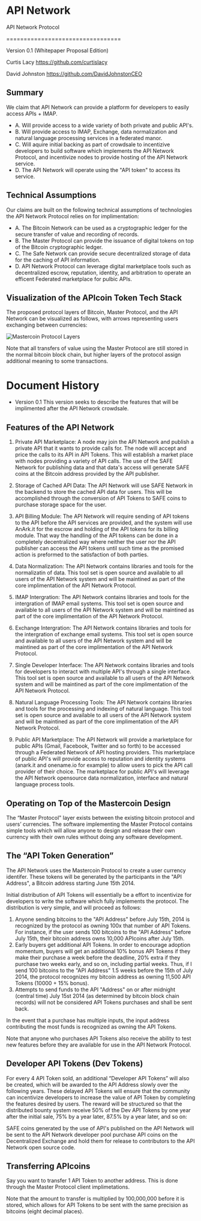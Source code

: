 API Network
==========

API Network Protocol

=================================

Version 0.1 (Whitepaper Proposal Edition)

Curtis Lacy https://github.com/curtislacy

David Johnston https://github.com/DavidJohnstonCEO

## Summary

We claim that API Network can provide a platform for developers to easily access APIs + IMAP.

* A. Will provide access to a wide variety of both private and public API's.
* B. Will provide access to IMAP, Exchange, data normalization and natural language processing services in a federated manor.
* C. Will aquire initial backing as part of crowdsale to incentizive developers to build software which implements the API Network Protocol, and incentivize nodes to provide hosting of the API Network service.
* D. The API Network will operate using the "API token" to access its service.

## Technical Assumptions

Our claims are built on the following technical assumptions of technologies the API Network Protocol relies on for implimentation:
* A. The Bitcoin Network can be used as a cryptographic ledger for the secure transfer of value and recording of records.
* B. The Master Protocol can provide the issuance of digital tokens on top of the Bitcoin cryptographic ledger.
* C. The Safe Network can provide secure decentralized storage of data for the caching of API information.
* D. API Network Protocol can leverage digital marketplace tools such as decentralized escrow, reputation, identity, and arbitration to operate an efficent Federated marketplace for pulbic APIs.

## Visualization of the APIcoin Token Tech Stack

The proposed protocol layers of Bitcoin, Master Protocol, and the API Network can be visualized as follows, with arrows representing users exchanging between currencies:

![Mastercoin Protocol Layers](https://raw.github.com/mastercoin-MSC/spec/master/images/layers.png) 

Note that all transfers of value using the Master Protocol are still stored in the normal bitcoin block chain, but higher layers of the protocol assign additional meaning to some transactions.

# Document History

* Version 0.1
This version seeks to describe the features that will be implimented after the API Network crowdsale.

## Features of the API Network

1. Private API Marketplace: A node may join the API Network and publish a private API that it wants to provide calls for. The node will accept and price the calls to its API in API Tokens. This will establish a market place with nodes providing a variety of API calls. The use of the SAFE Network for publishing data and that data's access will generate SAFE coins at the Bitcoin address provided by the API publisher.

2. Storage of Cached API Data: The API Network will use SAFE Network in the backend to store the cached API data for users. This will be accomplished through the conversion of API Tokens to SAFE coins to purchase storage space for the user. 

3. API Billing Module: The API Network will require sending of API tokens to the API before the API services are provided, and the system will use AnArk.it for the escrow and holding of the API tokens for its billing module. That way the handling of the API tokens can be done in a completely decentralized way where neither the user nor the API publisher can access the API tokens until such time as the promised action is preformed to the satisfaction of both parties.

4. Data Normalization: The API Network contains libraries and tools for the normalizatin of data. This tool set is open source and available to all users of the API Network system and will be maintined as part of the core implimentation of the API Network Protocol. 

5. IMAP Intergration: The API Network contains libraries and tools for the intergration of IMAP email systems. This tool set is open source and available to all users of the API Network system and will be maintined as part of the core implimentation of the API Network Protocol. 

6. Exchange Intergration: The API Network contains libraries and tools for the intergration of exchange email systems. This tool set is open source and available to all users of the API Network system and will be maintined as part of the core implimentation of the API Network Protocol. 

7. Single Developer Interface: The API Network contains libraries and tools for developers to interact with multiple API's through a single interface. This tool set is open source and available to all users of the API Network system and will be maintined as part of the core implimentation of the API Network Protocol.

8. Natural Language Processing Tools:  The API Network contains libraries and tools for the processing and indexing of natural language. This tool set is open source and available to all users of the API Network system and will be maintined as part of the core implimentation of the API Network Protocol.

9. Public API Marketplace: The API Network will provide a marketplace for public APIs (Gmail, Facebook, Twitter and so forth) to be accessed through a Federated Network of API hosting providers. This marketplace of public API's will provide access to reputation and identity systems (anark.it and onename.io for example) to allow users to pick the API call provider of their choice. The marketplace for public API's will leverage the API Network opensource data normalization, interface and natural language process tools. 

## Operating on Top of the Mastercoin Design

The “Master Protocol" layer exists between the existing bitcoin protocol and users’ currencies. The software implementing the Master Protocol contains simple tools which will allow anyone to design and release their own currency with their own rules without doing any software development.

## The “API Token Generation”

The API Network uses the Mastercoin Protocol to create a user currency identifer. These tokens will be generated by the participants in the "API Address", a Bitcoin address starting June 15th 2014.

Initial distribution of API Tokens will essentially be a effort to incentivize for developers to write the software which fully implements the protocol. The distribution is very simple, and will proceed as follows:

1. Anyone sending bitcoins to the "API Address" before July 15th, 2014 is recognized by the protocol as owning 100x that number of API Tokens. For instance, if the user sends 100 bitcoins to the "API Address" before July 15th, their bitcoin address owns 10,000 APIcoins after July 15th. 
2. Early buyers get additional API Tokens. In order to encourage adoption momentum, buyers will get an additional 10% bonus API Tokens if they make their purchase a week before the deadline, 20% extra if they purchase two weeks early, and so on, including partial weeks. Thus, if I send 100 bitcoins to the "API Address" 1.5 weeks before the 15th of July 2014, the protocol recognizes my bitcoin address as owning 11,500 API Tokens (10000 + 15% bonus).
3. Attempts to send funds to the API "Address" on or after midnight (central time) July 15st 2014 (as determined by bitcoin block chain records) will not be considered API Tokens purchases and shall be sent back.

In the event that a purchase has multiple inputs, the input address contributing the most funds is recognized as owning the API Tokens.

Note that anyone who purchases API Tokens also receive the ability to test new features before they are available for use in the API Network Protocol.


## Developer API Tokens (Dev Tokens)

For every 4 API Token sold, an additional “Developer API Tokens” will also be created, which will be awarded to the API Address slowly over the following years. These delayed API Tokens will ensure that the community can incentivize developers to increase the value of API Token by completing the features desired by users. The reward will be structured so that the distributed bounty system receive 50% of the Dev API Tokens by one year after the initial sale, 75% by a year later, 87.5% by a year later, and so on:

SAFE coins generated by the use of API's published on the API Network will be sent to the API Network developer pool purchase API coins on the Decentralized Exchange and hold them for release to contributors to the API Network open source code.

## Transferring APIcoins

Say you want to transfer 1 API Token to another address. This is done through the Master Protocol client implimetations.

Note that the amount to transfer is multiplied by 100,000,000 before it is stored, which allows for API Tokens to be sent with the same precision as bitcoins (eight decimal places).

